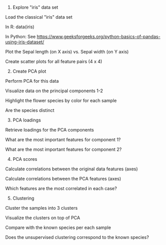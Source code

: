 1. Explore "iris" data set

Load the classical "iris" data set

In R: data(iris)

In Python:
See https://www.geeksforgeeks.org/python-basics-of-pandas-using-iris-dataset/

Plot the Sepal length (on X axis) vs. Sepal width (on Y axis)

Create scatter plots for all feature pairs (4 x 4)


2. Create PCA plot

Perform PCA for this data 

Visualize data on the principal components 1-2

Highlight the flower species by color for each sample

Are the species distinct 


3. PCA loadings

Retrieve loadings for the PCA components

What are the most important features for component 1?

What are the most important features for component 2?


4. PCA scores

Calculate correlations between the original data features (axes)

Calculate correlations between the PCA features (axes)

Which features are the most correlated in each case?


5. Clustering

Cluster the samples into 3 clusters

Visualize the clusters on top of PCA

Compare with the known species per each sample

Does the unsupervised clustering correspond to the known species?
